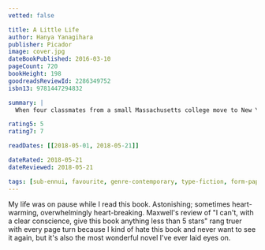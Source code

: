 ```yaml
---
vetted: false

title: A Little Life
author: Hanya Yanagihara
publisher: Picador
image: cover.jpg
dateBookPublished: 2016-03-10
pageCount: 720
bookHeight: 198
goodreadsReviewId: 2286349752
isbn13: 9781447294832

summary: |
  When four classmates from a small Massachusetts college move to New York to make their way, they're broke, adrift, and buoyed only by their friendship and ambition. There is kind, handsome Willem, an aspiring actor; JB, a quick-witted, sometimes cruel Brooklyn-born painter seeking entry to the art world; Malcolm, a frustrated architect at a prominent firm; and withdrawn, brilliant, enigmatic Jude, who serves as their center of gravity. Over the decades, their relationships deepen and darken, tinged by addiction, success, and pride. Yet their greatest challenge, each comes to realize, is Jude himself, by midlife a terrifyingly talented litigator yet an increasingly broken man, his mind and body scarred by an unspeakable childhood, and haunted by what he fears is a degree of trauma that he’ll not only be unable to overcome—but that will define his life forever.

rating5: 5
rating7: 7

readDates: [[2018-05-01, 2018-05-21]]

dateRated: 2018-05-21
dateReviewed: 2018-05-21

tags: [sub-ennui, favourite, genre-contemporary, type-fiction, form-paperback]
---
```


My life was on pause while I read this book. Astonishing; sometimes heart-warming, overwhelmingly heart-breaking. Maxwell's review of "I can't, with a clear conscience, give this book anything less than 5 stars" rang truer with every page turn because I kind of hate this book and never want to see it again, but it's also the most wonderful novel I've ever laid eyes on.
